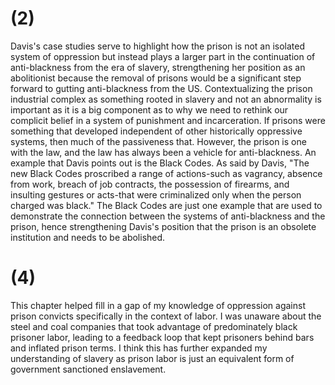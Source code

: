 # (2)

Davis's case studies serve to highlight how the prison is not an isolated system of oppression but instead plays a larger part in the continuation of anti-blackness from the era of slavery, strengthening her position as an abolitionist because the removal of prisons would be a significant step forward to gutting anti-blackness from the US. Contextualizing the prison industrial complex as something rooted in slavery and not an abnormality is important as it is a big component as to why we need to rethink our complicit belief in a system of punishment and incarceration. If prisons were something that developed independent of other historically oppressive systems, then much of the passiveness that. However, the prison is one with the law, and the law has always been a vehicle for anti-blackness. An example that Davis points out is the Black Codes. As said by Davis, "The new Black Codes proscribed a range of actions-such as vagrancy, absence from work, breach of job contracts, the possession of firearms, and insulting gestures or acts-that were criminalized only when the person charged was black." The Black Codes are just one example that are used to demonstrate the connection between the systems of anti-blackness and the prison, hence strengthening Davis's position that the prison is an obsolete institution and needs to be abolished.

# (4)
 
This chapter helped fill in a gap of my knowledge of oppression against prison convicts specifically in the context of labor. I was unaware about the steel and coal companies that took advantage of predominately black prisoner labor, leading to a feedback loop that kept prisoners behind bars and inflated prison terms. I think this has further expanded my understanding of slavery as prison labor is just an equivalent form of government sanctioned enslavement.
